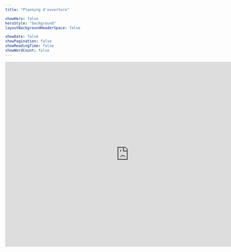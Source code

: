 ```yaml
---
title: "Planning d'ouverture"

showHero: false
heroStyle: "background"
layoutBackgroundHeaderSpace: false

showDate: false
showPagination: false
showReadingTime: false
showWordCount: false
---
```


<iframe src="https://calendar.google.com/calendar/embed?height=600&wkst=1&ctz=Europe%2FParis&showPrint=0&showTz=0&showCalendars=0&mode=AGENDA&showTitle=0&src=ZnIuZnJlbmNoI2hvbGlkYXlAZ3JvdXAudi5jYWxlbmRhci5nb29nbGUuY29t&color=%230b8043" style="border-width:0" width="800" height="600" frameborder="0" scrolling="no"></iframe>
